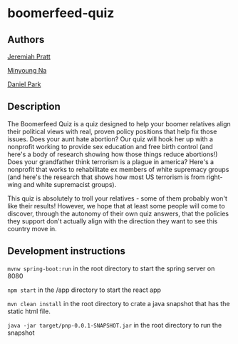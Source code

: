 # boomerfeed-quiz
## Authors
[Jeremiah Pratt](https://www.github.com/jeremiahvpratt)

[Minyoung Na](https://www.github.com/flyingonionman)

[Daniel Park](https://www.github.com/dhyunpark)
## Description
The Boomerfeed Quiz is a quiz designed to help your boomer relatives align their political views with real, proven policy positions that help fix those issues. Does your aunt hate abortion? Our quiz will hook her up with a nonprofit working to provide sex education and free birth control (and here's a body of research showing how those things reduce abortions!) Does your grandfather think terrorism is a plague in america? Here's a nonprofit that works to rehabilitate ex members of white supremacy groups (and here's the research that shows how most US terrorism is from right-wing and white supremacist groups). 

This quiz is absolutely to troll your relatives - some of them probably won't like their results! However, we hope that at least some people will come to discover, through the autonomy of their own quiz answers, that the policies they support don't actually align with the direction they want to see this country move in.

## Development instructions

`mvnw spring-boot:run` in the root directory to start the spring server on 8080

`npm start` in the /app directory to start the react app

`mvn clean install` in the root directory to crate a java snapshot that has the static html file.

`java -jar target/pnp-0.0.1-SNAPSHOT.jar` in the root directory to run the snapshot
